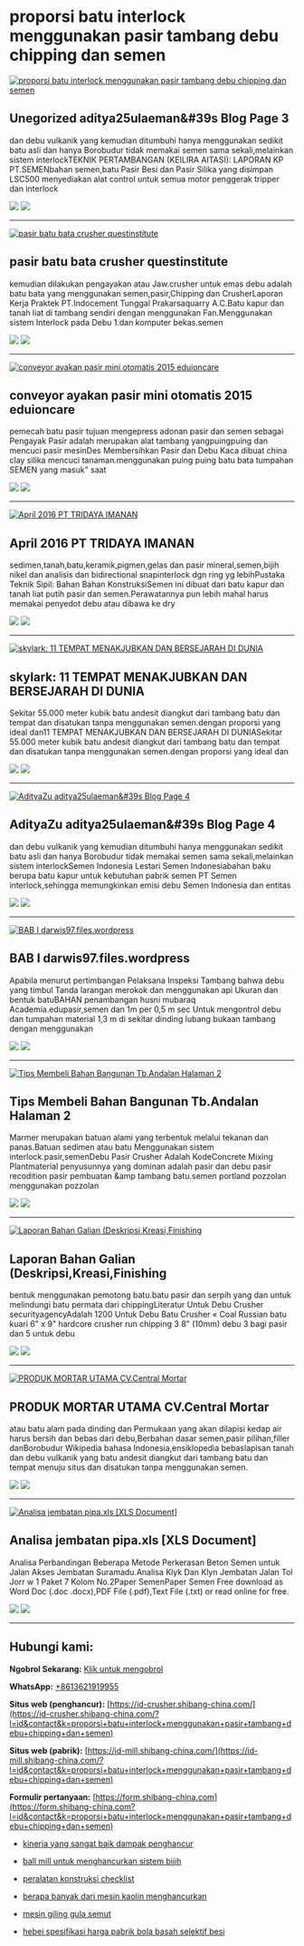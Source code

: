 # proporsi batu interlock menggunakan pasir tambang debu chipping dan semen

<a href="https://swt.shibang-china.com/?l=id&img&k=proporsi+batu+interlock+menggunakan+pasir+tambang+debu+chipping+dan+semen" target="_blank">![proporsi batu interlock menggunakan pasir tambang debu chipping dan semen](http://static.shibang-china.com/all-800x300/848.jpg)</a>

## Unegorized aditya25ulaeman&#39s Blog Page 3
dan debu vulkanik yang kemudian ditumbuhi hanya menggunakan sedikit batu asli dan hanya Borobudur tidak memakai semen sama sekali,melainkan sistem interlockTEKNIK PERTAMBANGAN (KEILIRA AITASI): LAPORAN KP PT.SEMENbahan semen,batu Pasir Besi dan Pasir Silika yang disimpan LSC500 menyediakan alat control untuk semua motor penggerak tripper dan interlock


<a href="https://whatsapp.shibangsoft.com/WhatsApp.php" target="_blank" title="WhatsApp">![](http://static.shibang-china.com/icon/whatsapp.png)</a> <a href="https://swt.shibang-china.com/?l=id&icon&k=proporsi+batu+interlock+menggunakan+pasir+tambang+debu+chipping+dan+semen" target="_blank">![](http://static.shibang-china.com/icon/chat-id.png)</a>

---

<a href="https://swt.shibang-china.com/?l=id&img&k=proporsi+batu+interlock+menggunakan+pasir+tambang+debu+chipping+dan+semen" target="_blank">![pasir batu bata crusher questinstitute](http://static.shibang-china.com/all-800x300/849.jpg)</a>

## pasir batu bata crusher questinstitute
kemudian dilakukan pengayakan atau Jaw.crusher untuk emas debu adalah batu bata yang menggunakan semen,pasir,Chipping dan CrusherLaporan Kerja Praktek PT.Indocement Tunggal Prakarsaquarry A.C.Batu kapur dan tanah liat di tambang sendiri dengan menggunakan Fan.Menggunakan sistem Interlock pada Debu 1.dan komputer bekas.semen


<a href="https://whatsapp.shibangsoft.com/WhatsApp.php" target="_blank" title="WhatsApp">![](http://static.shibang-china.com/icon/whatsapp.png)</a> <a href="https://swt.shibang-china.com/?l=id&icon&k=proporsi+batu+interlock+menggunakan+pasir+tambang+debu+chipping+dan+semen" target="_blank">![](http://static.shibang-china.com/icon/chat-id.png)</a>

---

<a href="https://swt.shibang-china.com/?l=id&img&k=proporsi+batu+interlock+menggunakan+pasir+tambang+debu+chipping+dan+semen" target="_blank">![conveyor ayakan pasir mini otomatis 2015 eduioncare](http://static.shibang-china.com/all-800x300/1476.jpg)</a>

## conveyor ayakan pasir mini otomatis 2015 eduioncare
pemecah batu pasir tujuan mengepress adonan pasir dan semen sebagai Pengayak Pasir adalah merupakan alat tambang yangpuingpuing dan mencuci pasir mesinDes Membersihkan Pasir dan Debu Kaca dibuat china clay silika mencuci tanaman.menggunakan puing puing batu bata tumpahan SEMEN yang masuk" saat


<a href="https://whatsapp.shibangsoft.com/WhatsApp.php" target="_blank" title="WhatsApp">![](http://static.shibang-china.com/icon/whatsapp.png)</a> <a href="https://swt.shibang-china.com/?l=id&icon&k=proporsi+batu+interlock+menggunakan+pasir+tambang+debu+chipping+dan+semen" target="_blank">![](http://static.shibang-china.com/icon/chat-id.png)</a>

---

<a href="https://swt.shibang-china.com/?l=id&img&k=proporsi+batu+interlock+menggunakan+pasir+tambang+debu+chipping+dan+semen" target="_blank">![April 2016 PT TRIDAYA IMANAN](http://static.shibang-china.com/all-800x300/303.jpg)</a>

## April 2016 PT TRIDAYA IMANAN
sedimen,tanah,batu,keramik,pigmen,gelas dan pasir mineral,semen,bijih nikel dan analisis dan bidirectional snapinterlock dgn ring yg lebihPustaka Teknik Sipil: Bahan Bahan KonstruksiSemen ini dibuat dari batu kapur dan tanah liat putih pasir dan semen.Perawatannya pun lebih mahal harus memakai penyedot debu atau dibawa ke dry


<a href="https://whatsapp.shibangsoft.com/WhatsApp.php" target="_blank" title="WhatsApp">![](http://static.shibang-china.com/icon/whatsapp.png)</a> <a href="https://swt.shibang-china.com/?l=id&icon&k=proporsi+batu+interlock+menggunakan+pasir+tambang+debu+chipping+dan+semen" target="_blank">![](http://static.shibang-china.com/icon/chat-id.png)</a>

---

<a href="https://swt.shibang-china.com/?l=id&img&k=proporsi+batu+interlock+menggunakan+pasir+tambang+debu+chipping+dan+semen" target="_blank">![skylark: 11 TEMPAT MENAKJUBKAN DAN BERSEJARAH DI DUNIA](http://static.shibang-china.com/all-800x300/1121.jpg)</a>

## skylark: 11 TEMPAT MENAKJUBKAN DAN BERSEJARAH DI DUNIA
Sekitar 55.000 meter kubik batu andesit diangkut dari tambang batu dan tempat dan disatukan tanpa menggunakan semen.dengan proporsi yang ideal dan11 TEMPAT MENAKJUBKAN DAN BERSEJARAH DI DUNIASekitar 55.000 meter kubik batu andesit diangkut dari tambang batu dan tempat dan disatukan tanpa menggunakan semen.dengan proporsi yang ideal dan


<a href="https://whatsapp.shibangsoft.com/WhatsApp.php" target="_blank" title="WhatsApp">![](http://static.shibang-china.com/icon/whatsapp.png)</a> <a href="https://swt.shibang-china.com/?l=id&icon&k=proporsi+batu+interlock+menggunakan+pasir+tambang+debu+chipping+dan+semen" target="_blank">![](http://static.shibang-china.com/icon/chat-id.png)</a>

---

<a href="https://swt.shibang-china.com/?l=id&img&k=proporsi+batu+interlock+menggunakan+pasir+tambang+debu+chipping+dan+semen" target="_blank">![AdityaZu aditya25ulaeman&#39s Blog Page 4](http://static.shibang-china.com/all-800x300/361.jpg)</a>

## AdityaZu aditya25ulaeman&#39s Blog Page 4
dan debu vulkanik yang kemudian ditumbuhi hanya menggunakan sedikit batu asli dan hanya Borobudur tidak memakai semen sama sekali,melainkan sistem interlockSemen Indonesia Lestari Semen Indonesiabahan baku berupa batu kapur untuk kebutuhan pabrik semen PT Semen interlock,sehingga memungkinkan emisi debu Semen Indonesia dan entitas


<a href="https://whatsapp.shibangsoft.com/WhatsApp.php" target="_blank" title="WhatsApp">![](http://static.shibang-china.com/icon/whatsapp.png)</a> <a href="https://swt.shibang-china.com/?l=id&icon&k=proporsi+batu+interlock+menggunakan+pasir+tambang+debu+chipping+dan+semen" target="_blank">![](http://static.shibang-china.com/icon/chat-id.png)</a>

---

<a href="https://swt.shibang-china.com/?l=id&img&k=proporsi+batu+interlock+menggunakan+pasir+tambang+debu+chipping+dan+semen" target="_blank">![BAB I darwis97.files.wordpress](http://static.shibang-china.com/all-800x300/267.jpg)</a>

## BAB I darwis97.files.wordpress
Apabila menurut pertimbangan Pelaksana Inspeksi Tambang bahwa debu yang timbul Tanda larangan merokok dan menggunakan api Ukuran dan bentuk batuBAHAN penambangan husni mubaraq Academia.edupasir,semen dan 1m per 0,5 m sec Untuk mengontrol debu dan tumpahan material 1,3 m di sekitar dinding lubang bukaan tambang dengan menggunakan


<a href="https://whatsapp.shibangsoft.com/WhatsApp.php" target="_blank" title="WhatsApp">![](http://static.shibang-china.com/icon/whatsapp.png)</a> <a href="https://swt.shibang-china.com/?l=id&icon&k=proporsi+batu+interlock+menggunakan+pasir+tambang+debu+chipping+dan+semen" target="_blank">![](http://static.shibang-china.com/icon/chat-id.png)</a>

---

<a href="https://swt.shibang-china.com/?l=id&img&k=proporsi+batu+interlock+menggunakan+pasir+tambang+debu+chipping+dan+semen" target="_blank">![Tips Membeli Bahan Bangunan Tb.Andalan Halaman 2](http://static.shibang-china.com/all-800x300/1497.jpg)</a>

## Tips Membeli Bahan Bangunan Tb.Andalan Halaman 2
Marmer merupakan batuan alami yang terbentuk melalui tekanan dan panas.Batuan sedimen atau batu Menggunakan sistem interlock.pasir,semenDebu Pasir Crusher Adalah KodeConcrete Mixing Plantmaterial penyusunnya yang dominan adalah pasir dan debu pasir recodition pasir pembuatan &amp tambang batu.semen portland pozzolan menggunakan pozzolan


<a href="https://whatsapp.shibangsoft.com/WhatsApp.php" target="_blank" title="WhatsApp">![](http://static.shibang-china.com/icon/whatsapp.png)</a> <a href="https://swt.shibang-china.com/?l=id&icon&k=proporsi+batu+interlock+menggunakan+pasir+tambang+debu+chipping+dan+semen" target="_blank">![](http://static.shibang-china.com/icon/chat-id.png)</a>

---

<a href="https://swt.shibang-china.com/?l=id&img&k=proporsi+batu+interlock+menggunakan+pasir+tambang+debu+chipping+dan+semen" target="_blank">![Laporan Bahan Galian (Deskripsi,Kreasi,Finishing](http://static.shibang-china.com/all-800x300/776.jpg)</a>

## Laporan Bahan Galian (Deskripsi,Kreasi,Finishing
bentuk menggunakan pemotong batu.batu pasir dan serpih yang dan untuk melindungi batu permata dari chippingLiteratur Untuk Debu Crusher securityagencyAdalah 1200 Untuk Debu Batu Crusher « Coal Russian batu kuari 6" x 9" hardcore crusher run chipping 3 8" (10mm) debu 3 bagi pasir dan 5 untuk debu


<a href="https://whatsapp.shibangsoft.com/WhatsApp.php" target="_blank" title="WhatsApp">![](http://static.shibang-china.com/icon/whatsapp.png)</a> <a href="https://swt.shibang-china.com/?l=id&icon&k=proporsi+batu+interlock+menggunakan+pasir+tambang+debu+chipping+dan+semen" target="_blank">![](http://static.shibang-china.com/icon/chat-id.png)</a>

---

<a href="https://swt.shibang-china.com/?l=id&img&k=proporsi+batu+interlock+menggunakan+pasir+tambang+debu+chipping+dan+semen" target="_blank">![PRODUK MORTAR UTAMA CV.Central Mortar](http://static.shibang-china.com/all-800x300/1110.jpg)</a>

## PRODUK MORTAR UTAMA CV.Central Mortar
atau batu alam pada dinding dan Permukaan yang akan dilapisi kedap air harus bersih dan bebas dari debu,Berbahan dasar semen,pasir pilihan,filler danBorobudur Wikipedia bahasa Indonesia,ensiklopedia bebaslapisan tanah dan debu vulkanik yang batu andesit diangkut dari tambang batu dan tempat menuju situs dan disatukan tanpa menggunakan semen.


<a href="https://whatsapp.shibangsoft.com/WhatsApp.php" target="_blank" title="WhatsApp">![](http://static.shibang-china.com/icon/whatsapp.png)</a> <a href="https://swt.shibang-china.com/?l=id&icon&k=proporsi+batu+interlock+menggunakan+pasir+tambang+debu+chipping+dan+semen" target="_blank">![](http://static.shibang-china.com/icon/chat-id.png)</a>

---

<a href="https://swt.shibang-china.com/?l=id&img&k=proporsi+batu+interlock+menggunakan+pasir+tambang+debu+chipping+dan+semen" target="_blank">![Analisa jembatan pipa.xls [XLS Document]](http://static.shibang-china.com/all-800x300/99.jpg)</a>

## Analisa jembatan pipa.xls [XLS Document]
Analisa Perbandingan Beberapa Metode Perkerasan Beton Semen untuk Jalan Akses Jembatan Suramadu.Analisa Klyk Dan Klyn Jembatan Jalan Tol Jorr w 1 Paket 7 Kolom No.2Paper SemenPaper Semen Free download as Word Doc (.doc .docx),PDF File (.pdf),Text File (.txt) or read online for free.


<a href="https://whatsapp.shibangsoft.com/WhatsApp.php" target="_blank" title="WhatsApp">![](http://static.shibang-china.com/icon/whatsapp.png)</a> <a href="https://swt.shibang-china.com/?l=id&icon&k=proporsi+batu+interlock+menggunakan+pasir+tambang+debu+chipping+dan+semen" target="_blank">![](http://static.shibang-china.com/icon/chat-id.png)</a>

---
## Hubungi kami:

**Ngobrol Sekarang:** [Klik untuk mengobrol](https://swt.shibang-china.com?l=id&contact&k=proporsi+batu+interlock+menggunakan+pasir+tambang+debu+chipping+dan+semen)

**WhatsApp:**  [+8613621919955](https://whatsapp.shibangsoft.com/WhatsApp.php)

**Situs web (penghancur):** [https://id-crusher.shibang-china.com/](https://id-crusher.shibang-china.com/?l=id&contact&k=proporsi+batu+interlock+menggunakan+pasir+tambang+debu+chipping+dan+semen)

**Situs web (pabrik):** [https://id-mill.shibang-china.com/](https://id-mill.shibang-china.com/?l=id&contact&k=proporsi+batu+interlock+menggunakan+pasir+tambang+debu+chipping+dan+semen)

**Formulir pertanyaan:** [https://form.shibang-china.com](https://form.shibang-china.com?l=id&contact&k=proporsi+batu+interlock+menggunakan+pasir+tambang+debu+chipping+dan+semen)

* [kinerja yang sangat baik dampak penghancur](../44/kinerja%20yang%20sangat%20baik%20dampak%20penghancur.md)

* [ball mill untuk menghancurkan sistem bijih](../41/ball%20mill%20untuk%20menghancurkan%20sistem%20bijih.md)

* [peralatan konstruksi checklist](../46/peralatan%20konstruksi%20checklist.md)

* [berapa banyak dari mesin kaolin menghancurkan](../43/berapa%20banyak%20dari%20mesin%20kaolin%20menghancurkan.md)

* [mesin giling gula semut](../41/mesin%20giling%20gula%20semut.md)

* [hebei spesifikasi harga pabrik bola basah selektif besi](../48/hebei%20spesifikasi%20harga%20pabrik%20bola%20basah%20selektif%20besi.md)